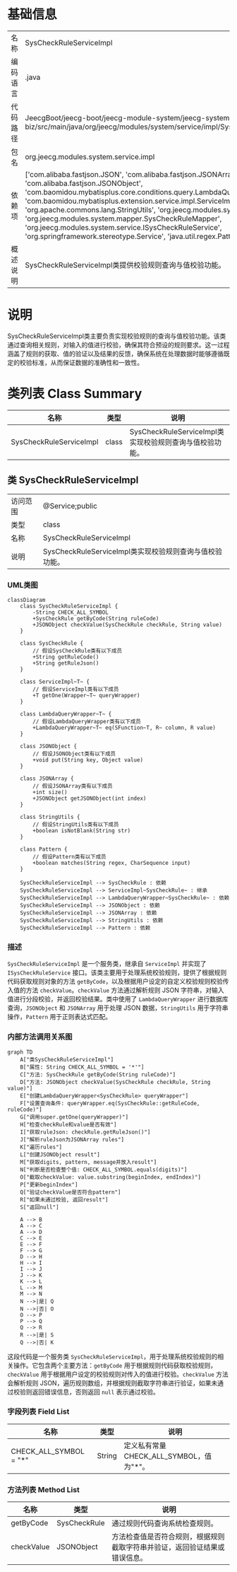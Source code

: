 # 基础信息

|      |      |
|------|------|
| 名称 | SysCheckRuleServiceImpl |
| 编码语言 | .java |
| 代码路径 | JeecgBoot/jeecg-boot/jeecg-module-system/jeecg-system-biz/src/main/java/org/jeecg/modules/system/service/impl/SysCheckRuleServiceImpl.java |
| 包名 | org.jeecg.modules.system.service.impl |
| 依赖项 | ['com.alibaba.fastjson.JSON', 'com.alibaba.fastjson.JSONArray', 'com.alibaba.fastjson.JSONObject', 'com.baomidou.mybatisplus.core.conditions.query.LambdaQueryWrapper', 'com.baomidou.mybatisplus.extension.service.impl.ServiceImpl', 'org.apache.commons.lang.StringUtils', 'org.jeecg.modules.system.entity.SysCheckRule', 'org.jeecg.modules.system.mapper.SysCheckRuleMapper', 'org.jeecg.modules.system.service.ISysCheckRuleService', 'org.springframework.stereotype.Service', 'java.util.regex.Pattern'] |
| 概述说明 | SysCheckRuleServiceImpl类提供校验规则查询与值校验功能。 |

# 说明

SysCheckRuleServiceImpl类主要负责实现校验规则的查询与值校验功能。该类通过查询相关规则，对输入的值进行校验，确保其符合预设的规则要求。这一过程涵盖了规则的获取、值的验证以及结果的反馈，确保系统在处理数据时能够遵循既定的校验标准，从而保证数据的准确性和一致性。

# 类列表 Class Summary

| 名称   | 类型  | 说明 |
|-------|------|-------------|
| SysCheckRuleServiceImpl | class | SysCheckRuleServiceImpl类实现校验规则查询与值校验功能。 |



## 类 SysCheckRuleServiceImpl

|      |      |
|------|------|
| 访问范围 | @Service;public |
| 类型 | class |
| 名称 | SysCheckRuleServiceImpl |
| 说明 | SysCheckRuleServiceImpl类实现校验规则查询与值校验功能。 |


### UML类图

```mermaid
classDiagram
    class SysCheckRuleServiceImpl {
        -String CHECK_ALL_SYMBOL
        +SysCheckRule getByCode(String ruleCode)
        +JSONObject checkValue(SysCheckRule checkRule, String value)
    }

    class SysCheckRule {
        // 假设SysCheckRule类有以下成员
        +String getRuleCode()
        +String getRuleJson()
    }

    class ServiceImpl~T~ {
        // 假设ServiceImpl类有以下成员
        +T getOne(Wrapper~T~ queryWrapper)
    }

    class LambdaQueryWrapper~T~ {
        // 假设LambdaQueryWrapper类有以下成员
        +LambdaQueryWrapper~T~ eq(SFunction~T, R~ column, R value)
    }

    class JSONObject {
        // 假设JSONObject类有以下成员
        +void put(String key, Object value)
    }

    class JSONArray {
        // 假设JSONArray类有以下成员
        +int size()
        +JSONObject getJSONObject(int index)
    }

    class StringUtils {
        // 假设StringUtils类有以下成员
        +boolean isNotBlank(String str)
    }

    class Pattern {
        // 假设Pattern类有以下成员
        +boolean matches(String regex, CharSequence input)
    }

    SysCheckRuleServiceImpl --> SysCheckRule : 依赖
    SysCheckRuleServiceImpl --> ServiceImpl~SysCheckRule~ : 继承
    SysCheckRuleServiceImpl --> LambdaQueryWrapper~SysCheckRule~ : 依赖
    SysCheckRuleServiceImpl --> JSONObject : 依赖
    SysCheckRuleServiceImpl --> JSONArray : 依赖
    SysCheckRuleServiceImpl --> StringUtils : 依赖
    SysCheckRuleServiceImpl --> Pattern : 依赖
```

### 描述
`SysCheckRuleServiceImpl` 是一个服务类，继承自 `ServiceImpl` 并实现了 `ISysCheckRuleService` 接口。该类主要用于处理系统校验规则，提供了根据规则代码获取规则对象的方法 `getByCode`，以及根据用户设定的自定义校验规则校验传入值的方法 `checkValue`。`checkValue` 方法通过解析规则 JSON 字符串，对输入值进行分段校验，并返回校验结果。类中使用了 `LambdaQueryWrapper` 进行数据库查询，`JSONObject` 和 `JSONArray` 用于处理 JSON 数据，`StringUtils` 用于字符串操作，`Pattern` 用于正则表达式匹配。


### 内部方法调用关系图

```mermaid
graph TD
    A["类SysCheckRuleServiceImpl"]
    B["属性: String CHECK_ALL_SYMBOL = '*'"]
    C["方法: SysCheckRule getByCode(String ruleCode)"]
    D["方法: JSONObject checkValue(SysCheckRule checkRule, String value)"]
    E["创建LambdaQueryWrapper<SysCheckRule> queryWrapper"]
    F["设置查询条件: queryWrapper.eq(SysCheckRule::getRuleCode, ruleCode)"]
    G["调用super.getOne(queryWrapper)"]
    H["检查checkRule和value是否有效"]
    I["获取ruleJson: checkRule.getRuleJson()"]
    J["解析ruleJson为JSONArray rules"]
    K["遍历rules"]
    L["创建JSONObject result"]
    M["获取digits, pattern, message并放入result"]
    N["判断是否检查整个值: CHECK_ALL_SYMBOL.equals(digits)"]
    O["截取checkValue: value.substring(beginIndex, endIndex)"]
    P["更新beginIndex"]
    Q["验证checkValue是否符合pattern"]
    R["如果未通过校验, 返回result"]
    S["返回null"]

    A --> B
    A --> C
    A --> D
    C --> E
    E --> F
    F --> G
    D --> H
    H --> I
    I --> J
    J --> K
    K --> L
    L --> M
    M --> N
    N -->|是| Q
    N -->|否| O
    O --> P
    P --> Q
    Q --> R
    R -->|是| S
    Q -->|否| K
```

这段代码是一个服务类 `SysCheckRuleServiceImpl`，用于处理系统校验规则的相关操作。它包含两个主要方法：`getByCode` 用于根据规则代码获取校验规则，`checkValue` 用于根据用户设定的校验规则对传入的值进行校验。`checkValue` 方法会解析规则 JSON，遍历规则数组，并根据规则截取字符串进行验证，如果未通过校验则返回错误信息，否则返回 `null` 表示通过校验。

### 字段列表 Field List

| 名称  | 类型  | 说明 |
|-------|-------|------|
| CHECK_ALL_SYMBOL = "*" | String | 定义私有常量CHECK_ALL_SYMBOL，值为"*"。 |

### 方法列表 Method List

| 名称  | 类型  | 说明 |
|-------|-------|------|
| getByCode | SysCheckRule | 通过规则代码查询系统检查规则。 |
| checkValue | JSONObject | 方法检查值是否符合规则，根据规则截取字符串并验证，返回验证结果或错误信息。 |




